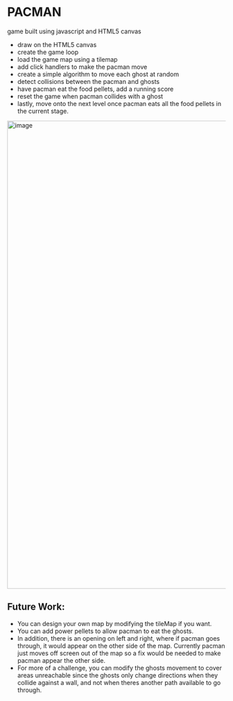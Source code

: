 # PACMAN
game built using javascript and HTML5 canvas

- draw on the HTML5 canvas
- create the game loop
- load the game map using a tilemap
- add click handlers to make the pacman move
- create a simple algorithm to move each ghost at random
- detect collisions between the pacman and ghosts
- have pacman eat the food pellets, add a running score
- reset the game when pacman collides with a ghost
- lastly, move onto the next level once pacman eats all the food pellets in the current stage. 

<img width="1920" height="1080" alt="image" src="https://github.com/user-attachments/assets/178ee40b-d71c-451e-85c1-8e37e8419734" />

## Future Work:
- You can design your own map by modifying the tileMap if you want.
- You can add power pellets to allow pacman to eat the ghosts.
- In addition, there is an opening on left and right, where if pacman goes through, it would appear on the other side of the map. Currently pacman just moves off screen out of the map so a fix would be needed to make pacman appear the other side.
- For more of a challenge, you can modify the ghosts movement to cover areas unreachable since the ghosts only change directions when they collide against a wall, and not when theres another path available to go through.
